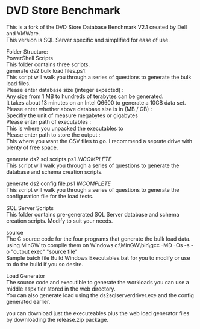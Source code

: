 # DVD Store Benchmark

This is a fork of the DVD Store Database Benchmark V2.1 created by Dell and VMWare.  
This version is SQL Server specific and simplified for ease of use.  

Folder Structure:  
PowerShell Scripts  
This folder contains three scripts.  
generate ds2 bulk load files.ps1:  
This script will walk you through a series of questions to generate the bulk load files.  
Please enter database size (integer expected) :  
Any size from 1 MB to hundreds of terabytes can be generated.  
It takes about 13 minutes on an Intel Q6600 to generate a 10GB data set.  
Please enter whether above database size is in (MB / GB) :  
Specifiy the unit of measure megabytes or gigabytes  
Please enter path of executables :  
This is where you unpacked the executables to  
Please enter path to store the output :  
This where you want the CSV files to go. I recommend a seprate drive with plenty of free space.  

generate ds2 sql scripts.ps1 *INCOMPLETE*  
This script will walk you through a series of questions to generate the database and schema creation scripts.  

generate ds2 config file.ps1 *INCOMPLETE*  
This script will walk you through a series of questions to generate the configuration file for the load tests.  

SQL Server Scripts  
This folder contains pre-generated SQL Server database and schema creation scripts. Modify to suit your needs.  

source  
The C source code for the four programs that generate the bulk load data.  
using MinGW to compile them on Windows c:\MinGW\bin\gcc -MD -Os -s -o "output exec" "source file"  
Sample batch file Build Windows Executables.bat for you to modify or use to do the build if you so desire.  

Load Generator  
The source code and executible to generate the workloads you can use a middle aspx tier stored in the web directory.  
You can also generate load using the ds2sqlserverdriver.exe and the config generated earlier.  

you can download just the executeables plus the web load generator files by downloading the release.zip package.  
